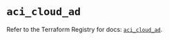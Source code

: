 # `aci_cloud_ad`

Refer to the Terraform Registry for docs: [`aci_cloud_ad`](https://registry.terraform.io/providers/ciscodevnet/aci/2.17.0/docs/resources/cloud_ad).

